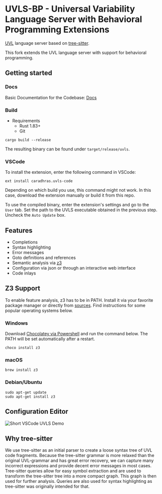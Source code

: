 # UVLS-BP - Universal Variability Language Server with Behavioral Programming Extensions
[UVL](https://github.com/Universal-Variability-Language) language server based on [tree-sitter](https://github.com/tree-sitter/tree-sitter).

This fork extends the UVL language server with support for behavioral programming.

## Getting started

### Docs
Basic Documentation for the Codebase: [Docs](https://universal-variability-language.github.io/uvl-lsp/uvls/)
### Build
- Requirements
    - Rust 1.83+
    - Git
```
cargo build --release
```
The resulting binary can be found under ``target/release/uvls``.

### VSCode
To install the extension, enter the following command in VSCode:
```
ext install caradhras.uvls-code
```
Depending on which build you use, this command might not work. In this case, download the extension manually or build it from this repo.

To use the compiled binary, enter the extension's settings and go to the ``User`` tab. Set the path to the UVLS executable obtained in the previous step. Uncheck the ``Auto Update`` box.

## Features
- Completions
- Syntax highlighting
- Error messages
- Goto definitions and references
- Semantic analysis via [z3](https://github.com/Z3Prover/z3)
- Configuration via json or through an interactive web interface
- Code inlays


## Z3 Support
To enable feature analysis, z3 has to be in PATH. Install it via your favorite package manager or directly from [sources](https://github.com/Z3Prover/z3). Find instructions for some popular operating systems below.

### Windows
Download [Chocolatey via Powershell](https://www.liquidweb.com/kb/how-to-install-chocolatey-on-windows/) and run the command below. The PATH will be set automatically after a restart.
```
choco install z3
```

### macOS

```
brew install z3
```

### Debian/Ubuntu

```
sudo apt-get update
sudo apt-get install z3
```

## Configuration Editor
![Short VSCode UVLS Demo](img/show_editor.gif)
## Why tree-sitter
We use tree-sitter as an initial parser to create a loose syntax tree of UVL code fragments.
Because the tree-sitter grammar is more relaxed than the original UVL-grammar and has great error recovery,
we can capture many incorrect expressions and provide decent error messages in most cases.
Tree-sitter queries allow for easy symbol extraction and are used to transform the tree-sitter tree into a more compact graph.
This graph is then used for further analysis.
Queries are also used for syntax highlighting as tree-sitter was originally intended for that.
